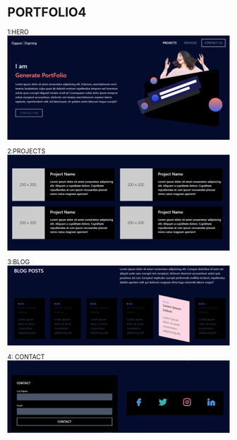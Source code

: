 # PORTFOLIO4
1:HERO
![HERO](https://github.com/GeneratePortfolio/PORTFOLIO4/blob/main/port1.PNG)

2:PROJECTS
![projects](https://github.com/GeneratePortfolio/PORTFOLIO4/blob/main/port2.PNG)

3:BLOG
![Blog](https://github.com/GeneratePortfolio/PORTFOLIO4/blob/main/port3.PNG)

4: CONTACT
![CONTACT](https://github.com/GeneratePortfolio/PORTFOLIO4/blob/main/port4.PNG)


